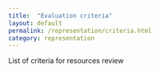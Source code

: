 ```yaml
---
title:  "Evaluation criteria"
layout: default
permalink: /representation/criteria.html
category: representation
---
```


List of criteria for resources review
